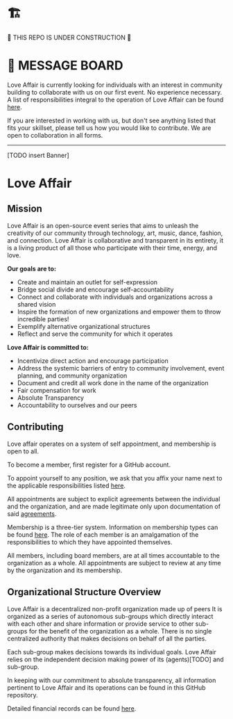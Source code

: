 # 🏗️
🚧 THIS REPO IS UNDER CONSTRUCTION 🚧

# 🚧 MESSAGE BOARD

Love Affair is currently looking for individuals with an interest in community
building to collaborate with us on our first event. No experience necessary. A
list of responsibilities integral to the operation of Love Affair can be found
[here](./COOPERATIONS.md).

If you are interested in working with us, but don't see anything listed that
fits your skillset, please tell us how you would like to contribute. We are
open to collaboration in all forms.

______

[TODO insert Banner]

# Love Affair

## Mission

Love Affair is an open-source event series that aims to unleash the
creativity of our community through technology, art, music, dance, fashion, and
connection. Love Affair is collaborative and transparent in its entirety, it is
a living product of all those who participate with their time, energy, and love.

**Our goals are to:**

 - Create and maintain an outlet for self-expression
 - Bridge social divide and encourage self-accountability
 - Connect and collaborate with individuals and organizations across a
   shared vision
 - Inspire the formation of new organizations and empower them to throw
   incredible parties!
 - Exemplify alternative organizational structures
 - Reflect and serve the community for which it operates

**Love Affair is committed to:**


 - Incentivize direct action and encourage participation
 - Address the systemic barriers of entry to community involvement, event
   planning, and community organization
 - Document and credit all work done in the name of the organization
 - Fair compensation for work
 - Absolute Transparency
 - Accountability to ourselves and our peers

## Contributing

Love affair operates on a system of self appointment, and membership is open to
all.

To become a member, first register for a GitHub account.

To appoint yourself to any position, we ask that you affix your name next to
the applicable responsibilities listed [here](./COOPERATIONS.md).

All appointments are subject to explicit agreements between the individual and
the organization, and are made legitimate only upon documentation of said
[agreements](./AGREEMENTS.md).

Membership is a three-tier system. Information on membership types can be found
[here](./COOPERATIONS.md#Membership). The role of each member is an
amalgamation of the responsibilities to which they have appointed themselves.

All members, including board members, are at all times accountable to the
organization as a whole. All appointments are subject to review at any time by
the organization and its membership.

## Organizational Structure Overview

Love Affair is a decentralized non-profit organization made up of peers It is
organized as a series of autonomous sub-groups which directly interact with
each other and share information or provide service to other sub-groups for
the benefit of the organization as a whole. There is no single centralized
authority that makes decisions on behalf of all the parties.

Each sub-group makes decisions towards its individual goals. Love Affair relies
on the independent decision making power of its (agents)[TODO] and
sub-group.  

In keeping with our commitment to absolute transparency, all information pertinent to Love Affair and its operations can be found in this GitHub
repository.

Detailed financial records can be found [here](./FINANCIAL.md).
